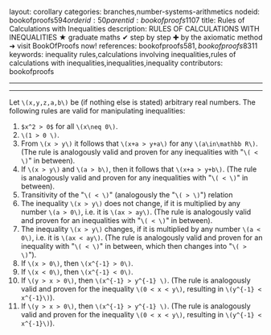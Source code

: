 layout: corollary
categories: branches,number-systems-arithmetics
nodeid: bookofproofs$594
orderid: 50
parentid: bookofproofs$1107
title: Rules of Calculations with Inequalities
description: RULES OF CALCULATIONS WITH INEQUALITIES ★ graduate maths ✔ step by step ✚ by the axiomatic method ➜ visit BookOfProofs now!
references: bookofproofs$581,bookofproofs$8311
keywords: inequality rules,calculations involving inequalities,rules of calculations with inequalities,inequalities,inequality
contributors: bookofproofs

---


---

Let `\(x,y,z,a,b\)` be (if nothing else is stated) arbitrary real numbers. The following rules are valid for manipulating inequalities:

1. `$x^2 > 0$` for all `\(x\neq 0\)`.
1. `\(1 > 0 \)`.
1. From `\(x > y\)` it follows that `\(x+a > y+a\)` for any `\(a\in\mathbb R\)`. (The rule is analogously valid and proven for any inequalities with "`\( < \)`" in between).
1. If `\(x > y\)` and `\(a > b\)`, then it follows that `\(x+a > y+b\)`. (The rule is analogously valid and proven for any inequalities with "`\( < \)`" in between).
1. Transitivity of the "`\( < \)`" (analogously the "`\( > \)`") relation
1. The inequality `\(x > y\)` does not change, if it is multiplied by any number `\(a > 0\)`, i.e. it is `\(ax > ay\)`.  (The rule is analogously valid and proven for an inequalities with "`\( < \)`" in between).
1. The inequality `\(x > y\)` changes, if it is multiplied by any number `\(a < 0\)`, i.e. it is `\(ax < ay\)`. (The rule is analogously valid and proven for an inequality with "`\( < \)`" in between, which then changes into "`\( > \)`").
1. If `\(x > 0\)`, then `\(x^{-1} > 0\)`.
1. If `\(x < 0\)`, then `\(x^{-1} < 0\)`.
1. If `\(y > x > 0\)`, then `\(x^{-1} > y^{-1} \)`. (The rule is analogously valid and proven for the inequality `\(0 < x < y\)`, resulting in `\(y^{-1} < x^{-1}\)`).
1. If `\(y > x > 0\)`, then `\(x^{-1} > y^{-1} \)`. (The rule is analogously valid and proven for the inequality `\(0 < x < y\)`, resulting in `\(y^{-1} < x^{-1}\)`).
